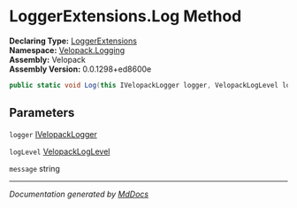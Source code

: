 ﻿<!--  
  <auto-generated>   
    The contents of this file were generated by a tool.  
    Changes to this file may be list if the file is regenerated  
  </auto-generated>   
-->

# LoggerExtensions.Log Method

**Declaring Type:** [LoggerExtensions](../index.md)  
**Namespace:** [Velopack.Logging](../../index.md)  
**Assembly:** Velopack  
**Assembly Version:** 0.0.1298+ed8600e

```csharp
public static void Log(this IVelopackLogger logger, VelopackLogLevel logLevel, string message);
```

## Parameters

`logger`  [IVelopackLogger](../../IVelopackLogger/index.md)

`logLevel`  [VelopackLogLevel](../../VelopackLogLevel/index.md)

`message`  string

___

*Documentation generated by [MdDocs](https://github.com/ap0llo/mddocs)*
